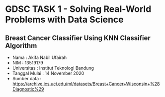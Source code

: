# GDSC TASK 1 - Solving Real-World Problems with Data Science

## Breast Cancer Classifier Using KNN Classifier Algorithm

- Nama          : Akifa Nabil Ufairah
- NIM           : 13519179
- Universitas   : Institut Teknologi Bandung
- Tanggal Mulai : 14 November 2020
- Sumber data   : https://archive.ics.uci.edu/ml/datasets/Breast+Cancer+Wisconsin+%28Diagnostic%29
